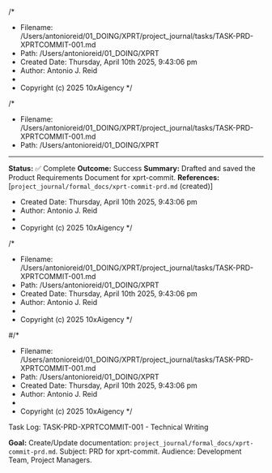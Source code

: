 /*
 * Filename: /Users/antonioreid/01_DOING/XPRT/project_journal/tasks/TASK-PRD-XPRTCOMMIT-001.md
 * Path: /Users/antonioreid/01_DOING/XPRT
 * Created Date: Thursday, April 10th 2025, 9:43:06 pm
 * Author: Antonio J. Reid
 * 
 * Copyright (c) 2025 10xAigency
 */

/\*

- Filename: /Users/antonioreid/01_DOING/XPRT/project_journal/tasks/TASK-PRD-XPRTCOMMIT-001.md
- Path: /Users/antonioreid/01_DOING/XPRT

---

**Status:** ✅ Complete
**Outcome:** Success
**Summary:** Drafted and saved the Product Requirements Document for xprt-commit.
**References:** [`project_journal/formal_docs/xprt-commit-prd.md` (created)]

- Created Date: Thursday, April 10th 2025, 9:43:06 pm
- Author: Antonio J. Reid
-
- Copyright (c) 2025 10xAigency
  \*/

/\*

- Filename: /Users/antonioreid/01_DOING/XPRT/project_journal/tasks/TASK-PRD-XPRTCOMMIT-001.md
- Path: /Users/antonioreid/01_DOING/XPRT
- Created Date: Thursday, April 10th 2025, 9:43:06 pm
- Author: Antonio J. Reid
-
- Copyright (c) 2025 10xAigency
  \*/

#/\*

- Filename: /Users/antonioreid/01_DOING/XPRT/project_journal/tasks/TASK-PRD-XPRTCOMMIT-001.md
- Path: /Users/antonioreid/01_DOING/XPRT
- Created Date: Thursday, April 10th 2025, 9:43:06 pm
- Author: Antonio J. Reid
-
- Copyright (c) 2025 10xAigency
  \*/

Task Log: TASK-PRD-XPRTCOMMIT-001 - Technical Writing

**Goal:** Create/Update documentation: `project_journal/formal_docs/xprt-commit-prd.md`. Subject: PRD for xprt-commit. Audience: Development Team, Project Managers.
